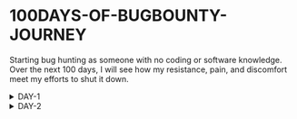 # 100DAYS-OF-BUGBOUNTY-JOURNEY
Starting bug hunting as someone with no coding or software knowledge. Over the next 100 days, I will see how my resistance, pain, and discomfort meet my efforts to shut it down.


<details>
  <summary>DAY-1</summary>
  <div>
    <h2>WHAT I LEARN</h2>
    <p> <li>How web pages work?</li></p>
     <p> <li>How internet works?</li></p>
    <h2>RESOURCES</h2>
    <p><li> HTTPS:  https://youtu.be/iYM2zFP3Zn0I </li> </p>
    <p><li> OSI MODEL: https://youtu.be/vv4y_uOneC0 </li> </p>
    <p><li>Computer Networking: www.geeksforgeeks.org/basics-computer-networking </li> </p>
    <p><li> Cuba has no internet so,people create their own net callet"street_net": https://youtu.be/fTTno8D-b2E</li> </p>
    <h2>About the day</h2>
    <p>I found a book about Money and thought it was interesting. I read it for a while and learned some facts about financials and the book's name is Psychology of Money. I also start watching a web series. The series was about hacking. Elliot is a brilliant young cyber-security engineer and vigilante hacker. It was an interesting and enjoyable story. I liked the episode and felt inspired by it.
    </p>
    <p>
    <span style="font-size:1.1em">July 22, 2023. Signing off, Day-1!</span> </p>
  </div>
</details>


<details>
  <summary>DAY-2</summary>
  <div>
    <h2>WHAT I LEARN</h2>
     <p> <li>How internet works?</li></p>
    <h2>RESOURCES</h2>
    <p><li>Computer Networking: www.geeksforgeeks.org/basics-computer-networking </li> </p>
    <p><li> Cuba has no internet so,people create their own net callet"street_net": https://youtu.be/fTTno8D-b2E</li> </p>
    <h2>About the day</h2>
    <p>I found a book about Money and thought it was interesting. I read it for a while and learned some facts about financials and the book's name is Psychology of Money. I also start watching a web series. The series was about hacking. Elliot is a brilliant young cyber-security engineer and vigilante hacker. It was an interesting and enjoyable story. I liked the episode and felt inspired by it.
    </p>
    <p>
    <span style="font-size:1.1em">July 23, 2023. Signing off, Day-2!</span> </p>
  </div>
</details>


